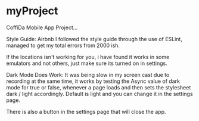 # myProject
CoffiDa Mobile App Project...

Style Guide: Airbnb 
I followed the style guide through the use of ESLint, managed to get my total errors from 2000 ish. 

If the locations isn't working for you, i have found it works in some emulators and not others, just make sure its turned on in settings. 

Dark Mode Does Work: 
It was being slow in my screen cast due to recording at the same time, it works by testing the Async value of dark mode for true or false, whenever a page loads
and then sets the stylesheet dark / light accordingly. Default is light and you can change it in the settings page. 

There is also a button in the settings page that will close the app. 
